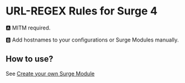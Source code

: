 # URL-REGEX Rules for Surge 4
🅰️ MITM required.

🅱️ Add hostnames to your configurations or Surge Modules manually.

## How to use?
See [Create your own Surge Module](https://github.com/TPCTPCTPC/Adblock-gist#create-your-own-surge-module)
